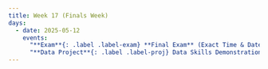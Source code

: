 ```yaml
---
title: Week 17 (Finals Week)
days:
  - date: 2025-05-12
    events:
      "**Exam**{: .label .label-exam} **Final Exam** (Exact Time & Date Logistics TBD)":
      "**Data Project**{: .label .label-proj} Data Skills Demonstration Part III (Due 12:00 PM PST, noon)":    
---
```

